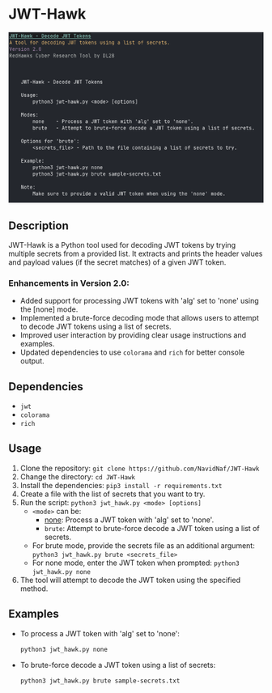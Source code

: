 # JWT-Hawk

![JWT-Hawk](jwt-hack.png)

## Description
JWT-Hawk is a Python tool used for decoding JWT tokens by trying multiple secrets from a provided list. It extracts and prints the header values and payload values (if the secret matches) of a given JWT token. 

### Enhancements in Version 2.0:
- Added support for processing JWT tokens with 'alg' set to 'none' using the [none] mode.
- Implemented a brute-force decoding mode that allows users to attempt to decode JWT tokens using a list of secrets.
- Improved user interaction by providing clear usage instructions and examples.
- Updated dependencies to use `colorama` and `rich` for better console output.

## Dependencies
- `jwt`
- `colorama`
- `rich`

## Usage
1. Clone the repository: `git clone https://github.com/NavidNaf/JWT-Hawk`
2. Change the directory: `cd JWT-Hawk`
3. Install the dependencies: `pip3 install -r requirements.txt`
4. Create a file with the list of secrets that you want to try.
5. Run the script: `python3 jwt_hawk.py <mode> [options]`
   - `<mode>` can be:
     - [none](cci:1://file:///Users/navidfazle.rabbi/Documents/Project/smithy-visualizer/JWT-Hawk/jwt-hawk.py:24:0-40:42): Process a JWT token with 'alg' set to 'none'.
     - `brute`: Attempt to brute-force decode a JWT token using a list of secrets.
   - For brute mode, provide the secrets file as an additional argument: `python3 jwt_hawk.py brute <secrets_file>`
   - For none mode, enter the JWT token when prompted: `python3 jwt_hawk.py none`
6. The tool will attempt to decode the JWT token using the specified method.

## Examples
- To process a JWT token with 'alg' set to 'none':
  ```bash
  python3 jwt_hawk.py none
- To brute-force decode a JWT token using a list of secrets:
  ```bash
  python3 jwt_hawk.py brute sample-secrets.txt

